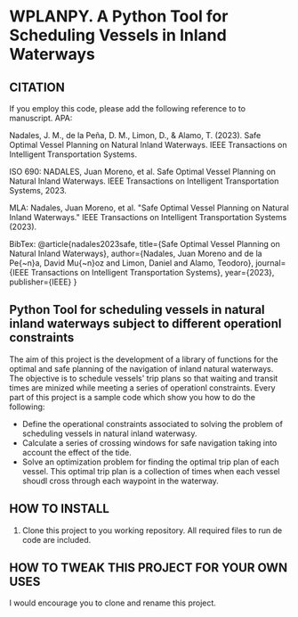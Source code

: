 # WPLANPY. A Python Tool for Scheduling Vessels in Inland Waterways

## CITATION
If you employ this code, please add the following reference to to manuscript.
APA: 

Nadales, J. M., de la Peña, D. M., Limon, D., & Alamo, T. (2023). Safe Optimal Vessel Planning on Natural Inland Waterways. IEEE Transactions on Intelligent Transportation Systems.

ISO 690:
NADALES, Juan Moreno, et al. Safe Optimal Vessel Planning on Natural Inland Waterways. IEEE Transactions on Intelligent Transportation Systems, 2023.

MLA: 
Nadales, Juan Moreno, et al. "Safe Optimal Vessel Planning on Natural Inland Waterways." IEEE Transactions on Intelligent Transportation Systems (2023).

BibTex:
@article{nadales2023safe,
  title={Safe Optimal Vessel Planning on Natural Inland Waterways},
  author={Nadales, Juan Moreno and de la Pe{\~n}a, David Mu{\~n}oz and Limon, Daniel and Alamo, Teodoro},
  journal={IEEE Transactions on Intelligent Transportation Systems},
  year={2023},
  publisher={IEEE}
}

## Python Tool for scheduling vessels in natural inland waterways subject to different operationl constraints

The aim of this project is the development of a library of functions for the optimal and safe planning of the navigation of inland natural waterways.
The objective is to schedule vessels' trip plans so that waiting and transit times are minized while meeting a series of operationl constraints. Every part of this project is a sample code which show you how to do the following:

* Define the operational constraints associated to solving the problem of scheduling vessels in natural inland waterwasy.
* Calculate a series of  crossing windows for safe navigation taking into account the effect of the tide.
* Solve an optimization problem for finding the optimal trip plan of each vessel. This optimal trip plan is a collection of times when each vessel shoudl cross through each waypoint in the waterway.

## HOW TO INSTALL
  
1. Clone this project to you working repository. All required files to run de code are included.
 
## HOW TO TWEAK THIS PROJECT FOR YOUR OWN USES

I would encourage you to clone and rename this project. 
  
